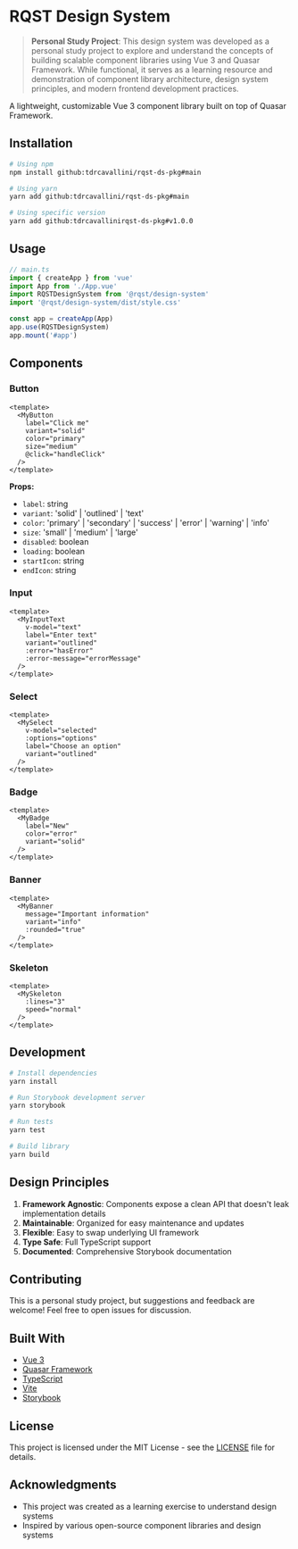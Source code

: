 # RQST Design System

> **Personal Study Project**: This design system was developed as a personal study project to explore and understand the concepts of building scalable component libraries using Vue 3 and Quasar Framework. While functional, it serves as a learning resource and demonstration of component library architecture, design system principles, and modern frontend development practices.

A lightweight, customizable Vue 3 component library built on top of Quasar Framework.

## Installation

```bash
# Using npm
npm install github:tdrcavallini/rqst-ds-pkg#main

# Using yarn
yarn add github:tdrcavallini/rqst-ds-pkg#main

# Using specific version
yarn add github:tdrcavallinirqst-ds-pkg#v1.0.0
```

## Usage

```typescript
// main.ts
import { createApp } from 'vue'
import App from './App.vue'
import RQSTDesignSystem from '@rqst/design-system'
import '@rqst/design-system/dist/style.css'

const app = createApp(App)
app.use(RQSTDesignSystem)
app.mount('#app')
```

## Components

### Button
```vue
<template>
  <MyButton 
    label="Click me" 
    variant="solid" 
    color="primary"
    size="medium"
    @click="handleClick"
  />
</template>
```

**Props:**
- `label`: string
- `variant`: 'solid' | 'outlined' | 'text'
- `color`: 'primary' | 'secondary' | 'success' | 'error' | 'warning' | 'info'
- `size`: 'small' | 'medium' | 'large'
- `disabled`: boolean
- `loading`: boolean
- `startIcon`: string
- `endIcon`: string

### Input
```vue
<template>
  <MyInputText
    v-model="text"
    label="Enter text"
    variant="outlined"
    :error="hasError"
    :error-message="errorMessage"
  />
</template>
```

### Select
```vue
<template>
  <MySelect
    v-model="selected"
    :options="options"
    label="Choose an option"
    variant="outlined"
  />
</template>
```

### Badge
```vue
<template>
  <MyBadge
    label="New"
    color="error"
    variant="solid"
  />
</template>
```

### Banner
```vue
<template>
  <MyBanner
    message="Important information"
    variant="info"
    :rounded="true"
  />
</template>
```

### Skeleton
```vue
<template>
  <MySkeleton
    :lines="3"
    speed="normal"
  />
</template>
```

## Development

```bash
# Install dependencies
yarn install

# Run Storybook development server
yarn storybook

# Run tests
yarn test

# Build library
yarn build
```

## Design Principles

1. **Framework Agnostic**: Components expose a clean API that doesn't leak implementation details
2. **Maintainable**: Organized for easy maintenance and updates
3. **Flexible**: Easy to swap underlying UI framework
4. **Type Safe**: Full TypeScript support
5. **Documented**: Comprehensive Storybook documentation

## Contributing

This is a personal study project, but suggestions and feedback are welcome! Feel free to open issues for discussion.

## Built With

- [Vue 3](https://v3.vuejs.org/)
- [Quasar Framework](https://quasar.dev/)
- [TypeScript](https://www.typescriptlang.org/)
- [Vite](https://vitejs.dev/)
- [Storybook](https://storybook.js.org/)

## License

This project is licensed under the MIT License - see the [LICENSE](LICENSE) file for details.

## Acknowledgments

- This project was created as a learning exercise to understand design systems
- Inspired by various open-source component libraries and design systems
